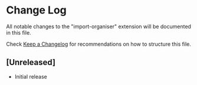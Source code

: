 # Change Log
All notable changes to the "import-organiser" extension will be documented in this file.

Check [Keep a Changelog](http://keepachangelog.com/) for recommendations on how to structure this file.

## [Unreleased]
- Initial release